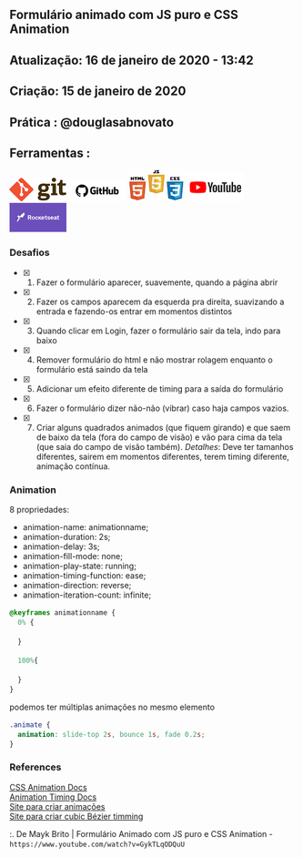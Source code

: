 ## Formulário animado com JS puro e CSS Animation

## Atualização: 16 de janeiro de 2020 - 13:42
## Criação: 15 de janeiro de 2020
## Prática : @douglasabnovato

## Ferramentas : 

![Git](/images/logo-git.png)
![Github](/images/logo-github.png)
![HTML/CSS/Javascript](/images/logo-html-css-js.jpeg)
![Youtube](/images/logo-youtube.png)
![Rocketseat](/images/logo-rocketseat.png)

### Desafios

- [x] 1. Fazer o formulário aparecer, suavemente, quando a página abrir
- [x] 2. Fazer os campos aparecem da esquerda pra direita, suavizando a entrada e fazendo-os entrar em momentos distintos
- [x] 3. Quando clicar em Login, fazer o formulário sair da tela, indo para baixo
- [x] 4. Remover formulário do html e não mostrar rolagem enquanto o formulário está saindo da tela
- [x] 5. Adicionar um efeito diferente de timing para a saída do formulário
- [x] 6. Fazer o formulário dizer não-não (vibrar) caso haja campos vazios.
- [x] 7. Criar alguns quadrados animados (que fiquem girando) e que saem de baixo da tela (fora do campo de visão) e vão para cima da tela (que saia do campo de visão também). _Detalhes_: Deve ter tamanhos diferentes, sairem em momentos diferentes, terem timing diferente, animação contínua.

### Animation

8 propriedades:

- animation-name: animationname;
- animation-duration: 2s;
- animation-delay: 3s;
- animation-fill-mode: none;
- animation-play-state: running;
- animation-timing-function: ease;
- animation-direction: reverse;
- animation-iteration-count: infinite;

```css
@keyframes animationname {
  0% {

  }

  100%{

  }
}
```

podemos ter múltiplas animações no mesmo elemento

```css
.animate {
  animation: slide-top 2s, bounce 1s, fade 0.2s;
}
```

### References

[CSS Animation Docs](https://developer.mozilla.org/en-US/docs/Web/CSS/CSS_Animations/Using_CSS_animations)<br/>
[Animation Timing Docs](https://developer.mozilla.org/en-US/docs/Web/CSS/animation-timing-function)<br/>
[Site para criar animações](http://animista.net/play/basic/scale-up)<br/>
[Site para criar cubic Bézier timming](https://matthewlein.com/tools/ceaser)<br/>

:. De Mayk Brito | Formulário Animado com JS puro e CSS Animation - `https://www.youtube.com/watch?v=GykTLqODQuU`